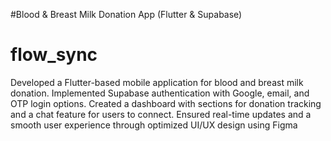 #Blood & Breast Milk Donation App (Flutter & Supabase)
# flow_sync
Developed a Flutter-based mobile application for blood and breast milk donation.
Implemented Supabase authentication with Google, email, and OTP login options.
Created a dashboard with sections for donation tracking and a chat feature for users to connect.
Ensured real-time updates and a smooth user experience through optimized UI/UX design using Figma
